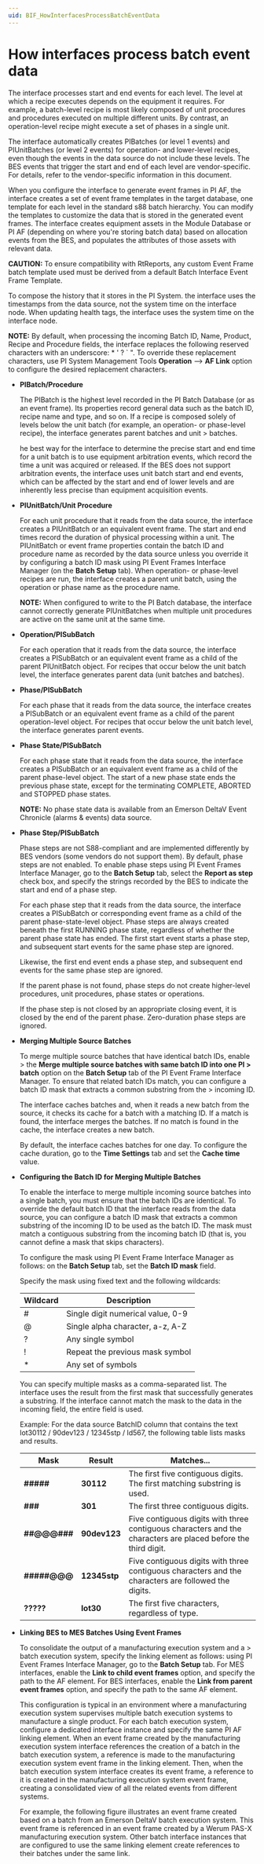 ```yaml
---
uid: BIF_HowInterfacesProcessBatchEventData
---
```


# How interfaces process batch event data

The interface processes start and end events for each level. The level at which a recipe executes depends on the equipment it requires. For example, a batch-level recipe is most likely composed of unit procedures and procedures executed on multiple different units. By contrast, an operation-level recipe might execute a set of phases in a single unit.

The interface automatically creates PIBatches (or level 1 events) and PIUnitBatches (or level 2 events) for operation- and lower-level recipes, even though the events in the data source do not include these levels. The BES events that trigger the start and end of each level are vendor-specific. For details, refer to the vendor-specific information in this document.

When you configure the interface to generate event frames in PI AF, the interface creates a set of event frame templates in the target database, one template for each level in the standard s88 batch hierarchy. You can modify the templates to customize the data that is stored in the generated event frames. The interface creates equipment assets in the Module Database or PI AF (depending on where you\'re storing batch data) based on allocation events from the BES, and populates the attributes of those assets with relevant data.

**CAUTION:** To ensure compatibility with RtReports, any custom Event Frame batch template used must be derived from a default Batch Interface Event Frame Template.

To compose the history that it stores in the PI System. the interface uses the timestamps from the data source, not the system time on the interface node. When updating health tags, the interface uses the system time on the interface node.

**NOTE:** By default, when processing the incoming Batch ID, Name, Product, Recipe and Procedure fields, the interface replaces the following reserved characters with an underscore: \* \' ? \` \". To override these replacement characters, use PI System Management Tools **Operation** --> **AF Link** option to configure the desired replacement characters.

* **PIBatch/Procedure**

  The PIBatch is the highest level recorded in the PI Batch Database (or as an event frame). Its properties record general data such as the batch ID, recipe name and type, and so on. If a recipe is composed solely of levels below the unit batch (for example, an operation- or phase-level recipe), the interface generates parent batches and unit > batches. 

  he best way for the interface to determine the precise start and end time for a unit batch is to use equipment arbitration events, which record the time a unit was acquired or released. If the BES does not support arbitration events, the interface uses unit batch start and end events, which can be affected by the start and end of lower levels and are inherently less precise than equipment acquisition events.

* **PIUnitBatch/Unit Procedure**

  For each unit procedure that it reads from the data source, the interface creates a PIUnitBatch or an equivalent event frame. The start and end times record the duration of physical processing within a unit. The PIUnitBatch or event frame properties contain the batch ID and procedure name as recorded by the data source unless you override it by configuring a batch ID mask using PI Event Frames Interface  Manager (on the **Batch Setup** tab). When operation- or phase-level recipes are run, the interface creates a parent unit batch, using the operation or phase name as the procedure name.

  **NOTE:** When configured to write to the PI Batch database, the interface cannot correctly generate PIUnitBatches when multiple unit procedures are active on the same unit at the same time.

* **Operation/PISubBatch**

  For each operation that it reads from the data source, the interface creates a PISubBatch or an equivalent event frame as a child of the parent PIUnitBatch object. For recipes that occur below the unit batch level, the interface generates parent data (unit batches and batches).

* **Phase/PISubBatch**

  For each phase that it reads from the data source, the interface creates a PISubBatch or an equivalent event frame as a child of the parent operation-level object. For recipes that occur below the unit batch level, the interface generates parent events.

* **Phase State/PISubBatch**

  For each phase state that it reads from the data source, the interface creates a PISubBatch or an equivalent event frame as a child of the parent phase-level object. The start of a new phase state ends the previous phase state, except for the terminating COMPLETE, ABORTED and STOPPED phase states.

  **NOTE:** No phase state data is available from an Emerson DeltaV Event Chronicle (alarms & events) data source.

* **Phase Step/PISubBatch**

  Phase steps are not S88-compliant and are implemented differently by BES vendors (some vendors do not support them). By default, phase steps are not enabled. To enable phase steps using PI Event Frames Interface Manager, go to the **Batch Setup** tab, select the **Report as step** check box, and specify the strings recorded by the BES to  indicate the start and end of a phase step.

  For each phase step that it reads from the data source, the interface creates a PISubBatch or corresponding event frame as a child of the parent phase-state-level object. Phase steps are always created beneath the first RUNNING phase state, regardless of whether the parent phase state has ended. The first start event starts a phase step, and subsequent start events for the same phase step are ignored.

  Likewise, the first end event ends a phase step, and subsequent end events for the same phase step are ignored.

  If the parent phase is not found, phase steps do not create higher-level procedures, unit procedures, phase states or operations.

  If the phase step is not closed by an appropriate closing event, it is closed by the end of the parent phase. Zero-duration phase steps are ignored.

* **Merging Multiple Source Batches**

  To merge multiple source batches that have identical batch IDs, enable > the **Merge multiple source batches with same batch ID into one PI > batch** option on the **Batch Setup** tab of the PI Event Frame Interface Manager. To ensure that related batch IDs match, you can configure a batch ID mask that extracts a common substring from the > incoming ID.

  The interface caches batches and, when it reads a new batch from the source, it checks its cache for a batch with a matching ID. If a match is found, the interface merges the batches. If no match is found in the cache, the interface creates a new batch.

  By default, the interface caches batches for one day. To configure the cache duration, go to the **Time Settings** tab and set the **Cache time** value.

* **Configuring the Batch ID for Merging Multiple Batches**

  To enable the interface to merge multiple incoming source batches into a single batch, you must ensure that the batch IDs are identical. To override the default batch ID that the interface reads from the data source, you can configure a batch ID mask that extracts a common substring of the incoming ID to be used as the batch ID. The mask must match a contiguous substring from the incoming batch ID (that is, you cannot define a mask that skips characters).

  To configure the mask using PI Event Frame Interface Manager as follows: on the **Batch Setup** tab, set the **Batch ID mask** field.

  Specify the mask using fixed text and the following wildcards:

  | Wildcard | Description |
  | -------- |-------------|
  |#         | Single digit numerical value, 0-9 |
  | @        | Single alpha character, a-z, A-Z |
  | ?        | Any single symbol |
  !          | Repeat the previous mask symbol |
  | *        | Any set of symbols |

  You can specify multiple masks as a comma-separated list. The interface uses the result from the first mask that successfully generates a substring. If the interface cannot match the mask to the data in the incoming field, the entire field is used.

  Example: For the data source BatchID column that contains the text lot30112 / 90dev123 / 12345stp / ld567, the following table lists masks and results.

  | Mask | Result | Matches... | 
  | ---- | ------ | ---------- |
  | **\#\#\#\#\#** | **30112**   | The first five contiguous digits. The first matching substring is used. |
  | **\#\#\#** | **301** | The first three contiguous digits. || **@@@\#\#\#\#\#** | **lot30112** | Five contiguous digits with three contiguous characters and the characters are placed before the sequence of digits. |
  | **\#\#@@@\#\#\#** | **90dev123** | Five contiguous digits with three contiguous characters and the characters are placed before the third digit. |
  | **\#\#\#\#\#@@@** | **12345stp** | Five contiguous digits with three contiguous characters and the characters are followed the digits. |
  | **?????** |  **lot30** | The first five characters, regardless of type. |


* **Linking BES to MES Batches Using Event Frames**

  To consolidate the output of a manufacturing execution system and a > batch execution system, specify the linking element as follows: using PI Event Frames Interface Manager, go to the **Batch Setup** tab. For MES interfaces, enable the **Link to child event frames** option, and specify the path to the AF element. For BES interfaces, enable the **Link from parent event frames** option, and specify the path to the same AF element.

  This configuration is typical in an environment where a manufacturing execution system supervises multiple batch execution systems to manufacture a single product. For each batch execution system, configure a dedicated interface instance and specify the same PI AF linking element. When an event frame created by the manufacturing execution system interface references the creation of a batch in the batch execution system, a reference is made to the manufacturing execution system event frame in the linking element. Then, when the batch execution system interface creates its event frame, a reference to it is created in the manufacturing execution system event frame, creating a consolidated view of all the related events from different systems.

  For example, the following figure illustrates an event frame created based on a batch from an Emerson DeltaV batch execution system. This event frame is referenced in an event frame created by a Werum PAS-X manufacturing execution system. Other batch interface instances that  are configured to use the same linking element create references to their batches under the same link.

